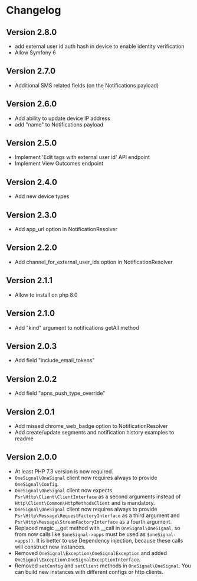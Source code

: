 # Changelog

## Version 2.8.0

- add external user id auth hash in device to enable identity verification
- Allow Symfony 6

## Version 2.7.0

- Additional SMS related fields (on the Notifications payload)

## Version 2.6.0

- Add ability to update device IP address
- add "name" to Notifications payload

## Version 2.5.0

- Implement 'Edit tags with external user id' API endpoint
- Implement View Outcomes endpoint

## Version 2.4.0

- Add new device types

## Version 2.3.0

- Add app_url option in NotificationResolver

## Version 2.2.0

- Add channel_for_external_user_ids option in NotificationResolver

## Version 2.1.1

- Allow to install on php 8.0

## Version 2.1.0

- Add "kind" argument to notifications getAll method

## Version 2.0.3

- Add field "include_email_tokens"

## Version 2.0.2

- Add field "apns_push_type_override"

## Version 2.0.1

- Add missed chrome_web_badge option to NotificationResolver
- Add create/update segments and notification history examples to readme

## Version 2.0.0

- At least PHP 7.3 version is now required.
- `OneSignal\OneSignal` client now requires always to provide `OneSignal\Config`.
- `OneSignal\OneSignal` client now expects `Psr\Http\Client\ClientInterface` as a second arguments instead of `Http\Client\Common\HttpMethodsClient` and is mandatory.
- `OneSignal\OneSignal` client now requires always to provide `Psr\Http\Message\RequestFactoryInterface` as a third argument and `Psr\Http\Message\StreamFactoryInterface` as a fourth argument.
- Replaced magic __get method with __call in `OneSignal\OneSignal`, so from now calls like
`$oneSignal->apps` must be used as `$oneSignal->apps()`. It is better to use Dependency injection, because these calls will construct new instances.
- Removed `OneSignal\Exception\OneSignalException` and added `OneSignal\Exception\OneSignalExceptionInterface`.
- Removed `setConfig` and `setClient` methods in `OneSignal\OneSignal`. You can build new instances with different configs or http clients.
